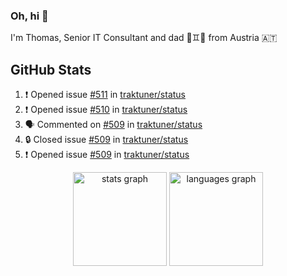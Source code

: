 ### Oh, hi 👋

I'm Thomas, Senior IT Consultant and dad 👶♊️👶 from Austria 🇦🇹

<!--
**traktuner/traktuner** is a ✨ _special_ ✨ repository because its `README.md` (this file) appears on your GitHub profile.

Here are some ideas to get you started:

- 🔭 I’m currently working on ...
- 🌱 I’m currently learning ...
- 👯 I’m looking to collaborate on ...
- 🤔 I’m looking for help with ...
- 💬 Ask me about ...
- 📫 How to reach me: ...
- 😄 Pronouns: ...
- ⚡ Fun fact: ...
-->

</div>

## GitHub Stats
<!--START_SECTION:activity-->
1. ❗ Opened issue [#511](https://github.com/traktuner/status/issues/511) in [traktuner/status](https://github.com/traktuner/status)
2. ❗ Opened issue [#510](https://github.com/traktuner/status/issues/510) in [traktuner/status](https://github.com/traktuner/status)
3. 🗣 Commented on [#509](https://github.com/traktuner/status/issues/509#issuecomment-2655721816) in [traktuner/status](https://github.com/traktuner/status)
4. 🔒 Closed issue [#509](https://github.com/traktuner/status/issues/509) in [traktuner/status](https://github.com/traktuner/status)
5. ❗ Opened issue [#509](https://github.com/traktuner/status/issues/509) in [traktuner/status](https://github.com/traktuner/status)
<!--END_SECTION:activity-->

<div align="center">
  <img src="https://github-readme-stats.vercel.app/api?username=traktuner&hide_title=false&hide_rank=false&show_icons=true&include_all_commits=true&count_private=true&disable_animations=false&theme=dracula&locale=en&hide_border=false&order=1" height="150" alt="stats graph"  />
  <img src="https://github-readme-stats.vercel.app/api/top-langs?username=traktuner&locale=en&hide_title=false&layout=compact&card_width=320&langs_count=5&theme=dracula&hide_border=false&order=2" height="150" alt="languages graph"  />
</div>
